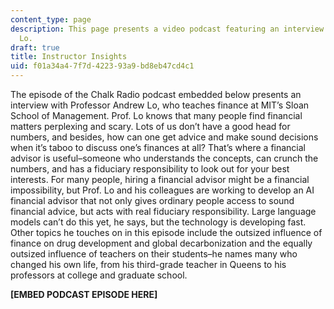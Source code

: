 ```yaml
---
content_type: page
description: This page presents a video podcast featuring an interview with Prof.
  Lo.
draft: true
title: Instructor Insights
uid: f01a34a4-7f7d-4223-93a9-bd8eb47cd4c1
---
```

The episode of the Chalk Radio podcast embedded below presents an interview with Professor Andrew Lo, who teaches finance at MIT’s Sloan School of Management. Prof. Lo knows that many people find financial matters perplexing and scary. Lots of us don’t have a good head for numbers, and besides, how can one get advice and make sound decisions when it’s taboo to discuss one’s finances at all? That’s where a financial advisor is useful–someone who understands the concepts, can crunch the numbers, and has a fiduciary responsibility to look out for your best interests. For many people, hiring a financial advisor might be a financial impossibility, but Prof. Lo and his colleagues are working to develop an AI financial advisor that not only gives ordinary people access to sound financial advice, but acts with real fiduciary responsibility. Large language models can’t do this yet, he says, but the technology is developing fast. Other topics he touches on in this episode include the outsized influence of finance on drug development and global decarbonization and the equally outsized influence of teachers on their students–he names many who changed his own life, from his third-grade teacher in Queens to his professors at college and graduate school.

**\[EMBED PODCAST EPISODE HERE\]**